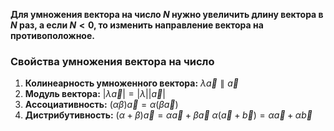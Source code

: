 **Для умножения вектора на число $N$ нужно увеличить длину вектора в $N$ раз, а если $N < 0$, то изменить направление вектора на противоположное.**

### Свойства умножения вектора на число
1. **Колинеарность умноженного вектора:**
   $\lambda \vec{a} \parallel \vec{a}$
2. **Модуль вектора:**
   $|\lambda \vec{a}| = |\lambda| |\vec{a}|$
3. **Ассоциативность:**
   $(\alpha \beta) \vec{a} = \alpha (\beta \vec{a})$
4. **Дистрибутивность:**
   $(\alpha + \beta) \vec{a} = \alpha \vec{a} + \beta \vec{a}$
   $\alpha (\vec{a} + \vec{b}) = \alpha \vec{a} + \alpha \vec{b}$

